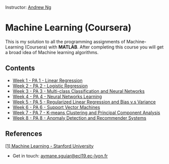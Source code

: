 Instructor: [Andrew Ng](http://www.andrewng.org/)

# Machine Learning (Coursera)
This is my solution to all the programming assignments of Machine-Learning (Coursera) with **MATLAB**. After completing this course you will get a broad idea of Machine learning algorithms.

## Contents

  - [Week 1 - PA 1 - Linear Regression](https://github.com/Aymanesguiar/Machine-Learning-Stanford-University/tree/main/PA%201%20-%20Linear%20Regression)
  - [Week 2 - PA 2 - Logistic Regression](https://github.com/Aymanesguiar/Machine-Learning-Stanford-University/tree/main/PA%202%20-%20Logistic%20Regression)
  - [Week 3 - PA 3 - Multi-class Classification and Neural Networks](https://github.com/Aymanesguiar/Machine-Learning-Stanford-University/tree/main/PA%203%20-%20Multi-class%20Classification%20and%20Neural%20Networks)
  - [Week 4 - PA 4 - Neural Networks Learning](https://github.com/Aymanesguiar/Machine-Learning-Stanford-University/tree/main/PA%204%20-%20Neural%20Networks%20Learning)
  - [Week 5 - PA 5 - Regularized Linear Regression and Bias v.s Variance](https://github.com/Aymanesguiar/Machine-Learning-Stanford-University/tree/main/PA%205%20-%20Regularized%20Linear%20Regression%20and%20Bias%20v.s%20Variance)
  - [Week 6 - PA 6 - Support Vector Machines](https://github.com/Aymanesguiar/Machine-Learning-Stanford-University/tree/main/PA%206%20-%20Support%20Vector%20Machines)
  - [Week 7 - PA 7 - K-means Clustering and Principal Component Analysis](https://github.com/Aymanesguiar/Machine-Learning-Stanford-University/tree/main/PA%207%20-%20K-means%20Clustering%20and%20Principal%20Component%20Analysis)
  - [Week 8 - PA 8 - Anomaly Detection and Recommender Systems](https://github.com/Aymanesguiar/Machine-Learning-Stanford-University/tree/main/PA%208%20-%20Anomaly%20Detection%20and%20Recommender%20Systems)

## References
[[1] Machine Learning - Stanford University](https://www.coursera.org/learn/machine-learning)

 - Get in touch: aymane.sguiar@ecl19.ec-lyon.fr
